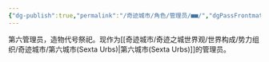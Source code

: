 ```yaml
---
{"dg-publish":true,"permalink":"/奇迹城市/角色/管理员/■■/","dgPassFrontmatter":true}
---
```


第六管理员，造物代号祭祀。现作为[[奇迹城市/奇迹之城世界观/世界构成/势力组织/奇迹城市/第六城市(Sexta Urbs)\|第六城市(Sexta Urbs)]]的管理员。